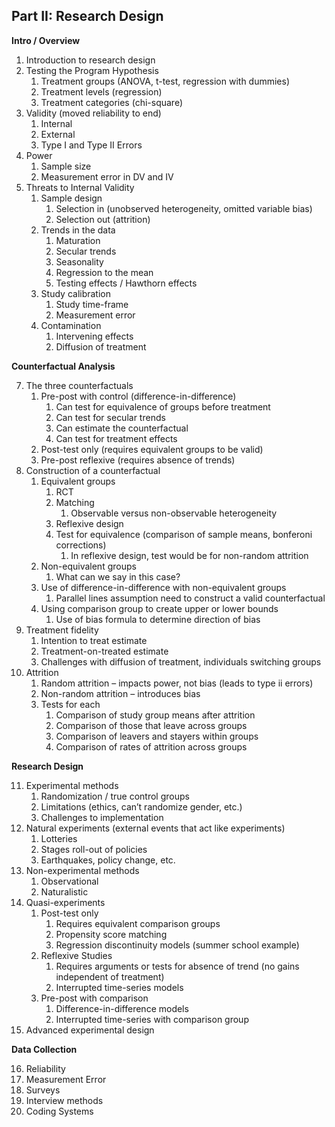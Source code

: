 ## Part II: Research Design

**Intro / Overview**  
1. Introduction to research design    
2. Testing the Program Hypothesis   
    1. Treatment groups (ANOVA, t-test, regression with dummies) 
    1. Treatment levels (regression) 
    1. Treatment categories (chi-square) 
4. Validity (moved reliability to end) 
    1. Internal 
    1. External 
    1. Type I and Type II Errors 
5. Power 
    1. Sample size  
    1. Measurement error in DV and IV  
6. Threats to Internal Validity  
    1. Sample design  
       1. Selection in (unobserved heterogeneity, omitted variable bias) 
       1. Selection out (attrition)  
    1. Trends in the data 
       1. Maturation 
       1. Secular trends 
       1. Seasonality 
       1. Regression to the mean 
       1. Testing effects / Hawthorn effects 
    1. Study calibration 
       1. Study time-frame  
       1.  Measurement error 
    1. Contamination 
       1. Intervening effects 
       1. Diffusion of treatment 


**Counterfactual Analysis** 

7. The three counterfactuals 
    1. Pre-post with control (difference-in-difference) 
       1. Can test for equivalence of groups before treatment 
       1. Can test for secular trends 
       1. Can estimate the counterfactual 
       1.  Can test for treatment effects 
    1. Post-test only (requires equivalent groups to be valid) 
    1. Pre-post reflexive (requires absence of trends) 
8. Construction of a counterfactual 
    1. Equivalent groups 
       1. RCT 
       1. Matching 
          1. Observable versus non-observable heterogeneity  
       1. Reflexive design  
       1. Test for equivalence (comparison of sample means, bonferoni corrections) 
          1. In reflexive design, test would be for non-random attrition 
    1. Non-equivalent groups  
       1. What can we say in this case?
    1. Use of difference-in-difference with non-equivalent groups
       1. Parallel lines assumption need to construct a valid counterfactual
    1. Using comparison group to create upper or lower bounds
       1. Use of bias formula to determine direction of bias
9. Treatment fidelity 
    1. Intention to treat estimate 
    1. Treatment-on-treated estimate 
    1. Challenges with diffusion of treatment, individuals switching groups 
10. Attrition 
    1. Random attrition – impacts power, not bias (leads to type ii errors) 
    1. Non-random attrition – introduces bias 
    1. Tests for each 
       1. Comparison of study group means after attrition 
       1. Comparison of those that leave across groups 
       1. Comparison of leavers and stayers within groups 
       1. Comparison of rates of attrition across groups  
 
**Research Design**  

11. Experimental methods  
    1. Randomization / true control groups  
    1. Limitations (ethics, can’t randomize gender, etc.)  
    1. Challenges to implementation  
12. Natural experiments (external events that act like experiments)  
    1. Lotteries  
    1. Stages roll-out of policies  
    1. Earthquakes, policy change, etc.  
13. Non-experimental methods  
    1. Observational  
    1. Naturalistic  
14. Quasi-experiments  
    1. Post-test only  
       1. Requires equivalent comparison groups  
       1. Propensity score matching   
       1. Regression discontinuity models (summer school example)  
    1. Reflexive Studies   
       1. Requires arguments or tests for absence of trend (no gains independent of treatment)  
       1. Interrupted time-series models  
    1. Pre-post with comparison  
       1. Difference-in-difference models  
       1. Interrupted time-series with comparison group  
15. Advanced experimental design   

**Data Collection**  

16. Reliability   
17. Measurement Error  
18. Surveys  
19. Interview methods  
20. Coding Systems  
